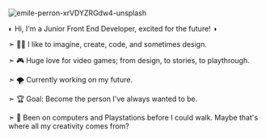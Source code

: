 ###
![emile-perron-xrVDYZRGdw4-unsplash](https://github.com/CiurescuP/CiurescuP/assets/102490292/dc65e2eb-0b3a-435a-9b8a-8e376192c5b8)

◐ Hi, I'm a Junior Front End Developer, excited for the future! ◑

➣ 👩‍💻 I like to imagine, create, code, and sometimes design.

➣ 🎮 Huge love for video games; from design, to stories, to playthrough.

➣ 🌪️ Currently working on my future.

➣ 🏆 Goal: Become the person I've always wanted to be.

➣ 🎨 Been on computers and Playstations before I could walk. Maybe that's where all my creativity comes from? 


<!--
**CiurescuP/CiurescuP** is a ✨ _special_ ✨ repository because its `README.md` (this file) appears on your GitHub profile.

Here are some ideas to get you started:

- 🔭 I’m currently working on ...
- 🌱 I’m currently learning ...
- 👯 I’m looking to collaborate on ...
- 🤔 I’m looking for help with ...
- 💬 Ask me about ...
- 📫 How to reach me: ...
- 😄 Pronouns: ...
- ⚡ Fun fact: ...
-->
